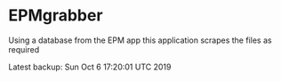 # EPMgrabber
Using a database from the EPM app this application scrapes the files as required


Latest backup: Sun Oct 6 17:20:01 UTC 2019
